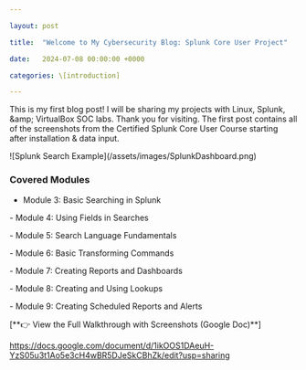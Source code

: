 ```yaml
---

layout: post

title:  "Welcome to My Cybersecurity Blog: Splunk Core User Project"

date:   2024-07-08 00:00:00 +0000

categories: \[introduction]

---
```




This is my first blog post! I will be sharing my projects with Linux, Splunk, \&amp; VirtualBox SOC labs. Thank you for visiting. The first post contains all of the screenshots from the Certified Splunk Core User Course starting after installation \& data input.

!\[Splunk Search Example](/assets/images/SplunkDashboard.png)

### Covered Modules

- Module 3: Basic Searching in Splunk

\- Module 4: Using Fields in Searches

\- Module 5: Search Language Fundamentals

\- Module 6: Basic Transforming Commands

\- Module 7: Creating Reports and Dashboards

\- Module 8: Creating and Using Lookups

\- Module 9: Creating Scheduled Reports and Alerts



\[\*\*👉 View the Full Walkthrough with Screenshots (Google Doc)\*\*]

https://docs.google.com/document/d/1ikOOS1DAeuH-YzS05u3t1Ao5e3cH4wBR5DJeSkCBhZk/edit?usp=sharing








